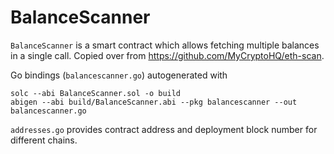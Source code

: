 # BalanceScanner

`BalanceScanner` is a smart contract which allows fetching multiple balances in a single call. Copied over from https://github.com/MyCryptoHQ/eth-scan.

Go bindings (`balancescanner.go`) autogenerated with
```
solc --abi BalanceScanner.sol -o build
abigen --abi build/BalanceScanner.abi --pkg balancescanner --out balancescanner.go
```

`addresses.go` provides contract address and deployment block number for different chains. 